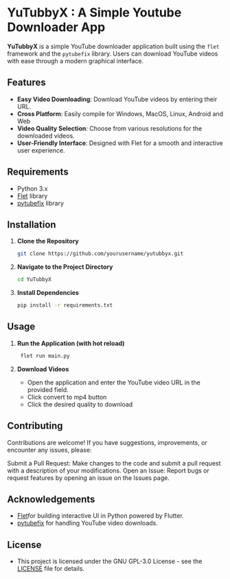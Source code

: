 # YuTubbyX : A Simple Youtube Downloader App 

**YuTubbyX** is a simple YouTube downloader application built using the `flet` framework and the `pytubefix` library. Users can download YouTube videos with ease through a modern graphical interface.

## Features

- **Easy Video Downloading**: Download YouTube videos by entering their URL.
- **Cross Platform**: Easily compile for Windows, MacOS, Linux, Android and Web
- **Video Quality Selection**: Choose from various resolutions for the downloaded videos.
- **User-Friendly Interface**: Designed with Flet for a smooth and interactive user experience.

## Requirements

- Python 3.x
- [Flet](https://flet.dev/) library
- [pytubefix](https://github.com/JuanBindez/pytubefix) library

## Installation

1. **Clone the Repository**
   ```sh
   git clone https://github.com/yourusername/yutubbyx.git

2. **Navigate to the Project Directory**
   ```sh
   cd YuTubbyX

3. **Install Dependencies**
   ```sh
   pip install -r requirements.txt

 ## Usage
   
1. **Run the Application (with hot reload)**
   ```sh
    flet run main.py
   
2. **Download Videos**

   - Open the application and enter the YouTube video URL in the provided field.
   - Click convert to mp4 button
   - Click the desired quality to download

 ## Contributing
 Contributions are welcome! If you have suggestions, improvements, or encounter any issues, please:

 Submit a Pull Request: Make changes to the code and submit a pull request with a description of your modifications.
 Open an Issue: Report bugs or request features by opening an issue on the Issues page.

## Acknowledgements
- [Flet](https://flet.dev/)for building interactive UI in Python powered by Flutter.
- [pytubefix](https://github.com/JuanBindez/pytubefix) for handling YouTube video downloads.

## License
- This project is licensed under the GNU GPL-3.0 License - see the [LICENSE](LICENSE) file for details.



